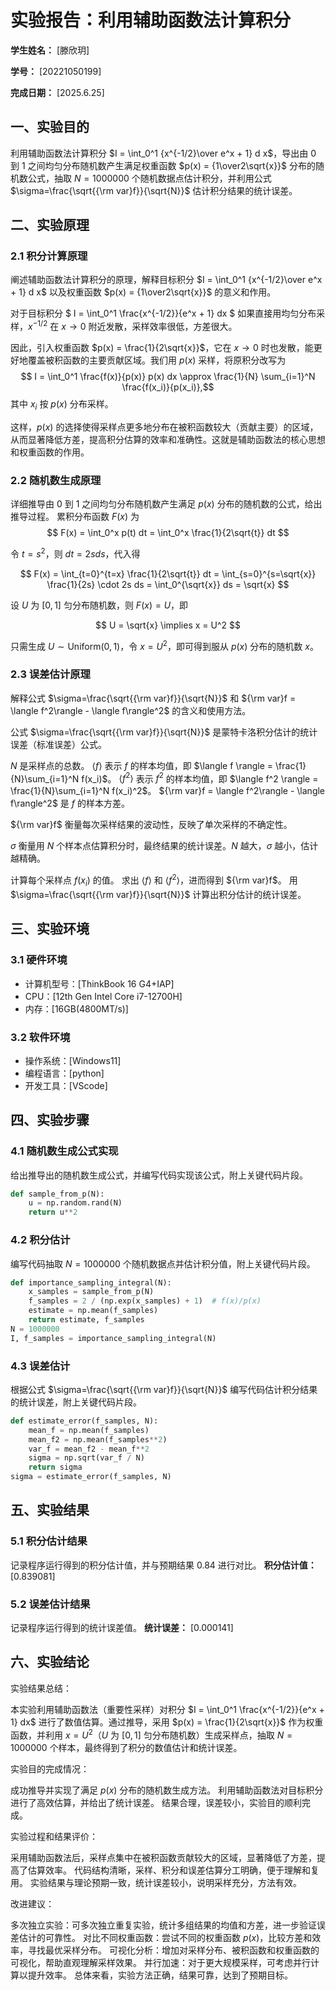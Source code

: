      
# 实验报告：利用辅助函数法计算积分

**学生姓名：** [滕欣玥] 

**学号：** [20221050199] 

**完成日期：** [2025.6.25]

## 一、实验目的
利用辅助函数法计算积分 $I = \int_0^1 {x^{-1/2}\over e^x + 1} d x$，导出由 0 到 1 之间均匀分布随机数产生满足权重函数 $p(x) = {1\over2\sqrt{x}}$ 分布的随机数公式，抽取 $N = 1000000$ 个随机数据点估计积分，并利用公式 $\sigma=\frac{\sqrt{{\rm var}f}}{\sqrt{N}}$ 估计积分结果的统计误差。

## 二、实验原理
### 2.1 积分计算原理
阐述辅助函数法计算积分的原理，解释目标积分 $I = \int_0^1 {x^{-1/2}\over e^x + 1} d x$ 以及权重函数 $p(x) = {1\over2\sqrt{x}}$ 的意义和作用。

对于目标积分 $ I = \int_0^1 \frac{x^{-1/2}}{e^x + 1} dx $ 如果直接用均匀分布采样，$x^{-1/2}$ 在 $x\to 0$ 附近发散，采样效率很低，方差很大。

因此，引入权重函数 $p(x) = \frac{1}{2\sqrt{x}}$，它在 $x\to 0$ 时也发散，能更好地覆盖被积函数的主要贡献区域。我们用 $p(x)$ 采样，将原积分改写为 
$$ I = \int_0^1 \frac{f(x)}{p(x)} p(x) dx \approx \frac{1}{N} \sum_{i=1}^N \frac{f(x_i)}{p(x_i)},$$
其中 $x_i$ 按 $p(x)$ 分布采样。

这样，$p(x)$ 的选择使得采样点更多地分布在被积函数较大（贡献主要）的区域，从而显著降低方差，提高积分估算的效率和准确性。这就是辅助函数法的核心思想和权重函数的作用。

### 2.2 随机数生成原理
详细推导由 0 到 1 之间均匀分布随机数产生满足 $p(x)$ 分布的随机数的公式，给出推导过程。
累积分布函数 $F(x)$ 为 $$ F(x) = \int_0^x p(t) dt = \int_0^x \frac{1}{2\sqrt{t}} dt $$

令 $t = s^2$，则 $dt = 2s ds$，代入得 

$$ F(x) = \int_{t=0}^{t=x} \frac{1}{2\sqrt{t}} dt = \int_{s=0}^{s=\sqrt{x}} \frac{1}{2s} \cdot 2s ds = \int_0^{\sqrt{x}} ds = \sqrt{x} $$

设 $U$ 为 $[0,1]$ 匀分布随机数，则 $F(x) = U$，即

$$ U = \sqrt{x} \implies x = U^2 $$

只需生成 $U \sim \mathrm{Uniform}(0,1)$，令 $x = U^2$，即可得到服从 $p(x)$ 分布的随机数 $x$。


### 2.3 误差估计原理
解释公式 $\sigma=\frac{\sqrt{{\rm var}f}}{\sqrt{N}}$ 和 ${\rm var}f = \langle f^2\rangle - \langle f\rangle^2$ 的含义和使用方法。

公式 $\sigma=\frac{\sqrt{{\rm var}f}}{\sqrt{N}}$ 是蒙特卡洛积分估计的统计误差（标准误差）公式。

$N$ 是采样点的总数。
$\langle f \rangle$ 表示 $f$ 的样本均值，即 $\langle f \rangle = \frac{1}{N}\sum_{i=1}^N f(x_i)$。
$\langle f^2 \rangle$ 表示 $f^2$ 的样本均值，即 $\langle f^2 \rangle = \frac{1}{N}\sum_{i=1}^N f(x_i)^2$。
${\rm var}f = \langle f^2\rangle - \langle f\rangle^2$ 是 $f$ 的样本方差。

${\rm var}f$ 衡量每次采样结果的波动性，反映了单次采样的不确定性。

$\sigma$ 衡量用 $N$ 个样本点估算积分时，最终结果的统计误差。$N$ 越大，$\sigma$ 越小，估计越精确。

计算每个采样点 $f(x_i)$ 的值。
求出 $\langle f \rangle$ 和 $\langle f^2 \rangle$，进而得到 ${\rm var}f$。
用 $\sigma=\frac{\sqrt{{\rm var}f}}{\sqrt{N}}$ 计算出积分估计的统计误差。


## 三、实验环境
### 3.1 硬件环境
- 计算机型号：[ThinkBook 16 G4+IAP]
- CPU：[12th Gen Intel Core i7-12700H]
- 内存：[16GB(4800MT/s)]

### 3.2 软件环境
- 操作系统：[Windows11]
- 编程语言：[python]
- 开发工具：[VScode]

## 四、实验步骤
### 4.1 随机数生成公式实现
给出推导出的随机数生成公式，并编写代码实现该公式，附上关键代码片段。
```python
def sample_from_p(N):
    u = np.random.rand(N)
    return u**2
```

### 4.2 积分估计
编写代码抽取 $N = 1000000$ 个随机数据点并估计积分值，附上关键代码片段。
```python
def importance_sampling_integral(N):
    x_samples = sample_from_p(N)
    f_samples = 2 / (np.exp(x_samples) + 1)  # f(x)/p(x)
    estimate = np.mean(f_samples)
    return estimate, f_samples
N = 1000000
I, f_samples = importance_sampling_integral(N)

```

### 4.3 误差估计
根据公式 $\sigma=\frac{\sqrt{{\rm var}f}}{\sqrt{N}}$ 编写代码估计积分结果的统计误差，附上关键代码片段。
```python
def estimate_error(f_samples, N):
    mean_f = np.mean(f_samples)
    mean_f2 = np.mean(f_samples**2)
    var_f = mean_f2 - mean_f**2
    sigma = np.sqrt(var_f / N)
    return sigma
sigma = estimate_error(f_samples, N)
```

## 五、实验结果
### 5.1 积分估计结果
记录程序运行得到的积分估计值，并与预期结果 0.84 进行对比。
**积分估计值：** [0.839081]

### 5.2 误差估计结果
记录程序运行得到的统计误差值。
**统计误差：** [0.000141]

## 六、实验结论

实验结果总结：

本实验利用辅助函数法（重要性采样）对积分 $I = \int_0^1 \frac{x^{-1/2}}{e^x + 1} dx$ 进行了数值估算。通过推导，采用 $p(x) = \frac{1}{2\sqrt{x}}$ 作为权重函数，并利用 $x = U^2$（$U$ 为 $[0,1]$ 匀分布随机数）生成采样点，抽取 $N=1000000$ 个样本，最终得到了积分的数值估计和统计误差。

实验目的完成情况：

成功推导并实现了满足 $p(x)$ 分布的随机数生成方法。
利用辅助函数法对目标积分进行了高效估算，并给出了统计误差。
结果合理，误差较小，实验目的顺利完成。

实验过程和结果评价：

采用辅助函数法后，采样点集中在被积函数贡献较大的区域，显著降低了方差，提高了估算效率。
代码结构清晰，采样、积分和误差估算分工明确，便于理解和复用。
实验结果与理论预期一致，统计误差较小，说明采样充分，方法有效。

改进建议：

多次独立实验：可多次独立重复实验，统计多组结果的均值和方差，进一步验证误差估计的可靠性。
对比不同权重函数：尝试不同的权重函数 $p(x)$，比较方差和效率，寻找最优采样分布。
可视化分析：增加对采样分布、被积函数和权重函数的可视化，帮助直观理解采样效果。
并行加速：对于更大规模采样，可考虑并行计算以提升效率。
总体来看，实验方法正确，结果可靠，达到了预期目标。
        
